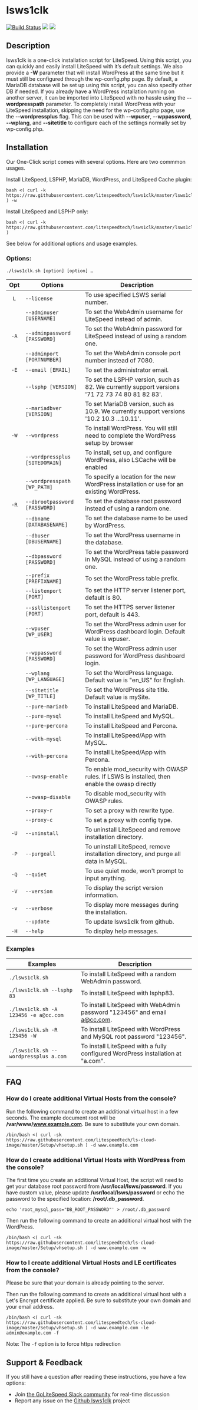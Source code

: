 # lsws1clk
[![Build Status](https://github.com/litespeedtech/lsws1clk/workflows/lsws1clk/badge.svg)](https://github.com/litespeedtech/lsws1clk/actions/)
[<img src="https://img.shields.io/badge/slack-LiteSpeed-blue.svg?logo=slack">](litespeedtech.com/slack) 
[<img src="https://img.shields.io/twitter/follow/litespeedtech.svg?label=Follow&style=social">](https://twitter.com/litespeedtech)
## Description

lsws1clk is a one-click installation script for LiteSpeed. Using this script, you can quickly and easily install LiteSpeed with it’s default settings. We also provide a **-W** parameter that will install WordPress at the same time but it must still be configured through the wp-config.php page. By default, a MariaDB database will be set up using this script, you can also specify other DB if needed. If you already have a WordPress installation running on another server, it can be imported into LiteSpeed with no hassle using the **--wordpresspath** parameter. To completely install WordPress with your LiteSpeed installation, skipping the need for the wp-config.php page, use the **--wordpressplus** flag. This can be used with **--wpuser**, **--wppassword**, **--wplang**, and **--sitetitle** to configure each of the settings normally set by wp-config.php.

## Installation

Our One-Click script comes with several options. Here are two commmon usages.

Install LiteSpeed, LSPHP, MariaDB, WordPress, and LiteSpeed Cache plugin:
```
bash <( curl -k https://raw.githubusercontent.com/litespeedtech/lsws1clk/master/lsws1clk.sh ) -w
```

Install LiteSpeed and LSPHP only:
```
bash <( curl -k https://raw.githubusercontent.com/litespeedtech/lsws1clk/master/lsws1clk.sh )
```

See below for additional options and usage examples.

### Options:
```
./lsws1clk.sh [option] [option] …
```

|  Opt |    Options    | Description|
| :---: | ---------  | ---  |
|  `L` |`--license`|                       To use specified LSWS serial number.|
|      |`--adminuser [USERNAME]`|          To set the WebAdmin username for LiteSpeed instead of admin.|
| `-A` |`--adminpassword [PASSWORD]`|      To set the WebAdmin password for LiteSpeed instead of using a random one.|
|      |`--adminport [PORTNUMBER]`|          To set the WebAdmin console port number instead of 7080.|
| `-E` |`--email [EMAIL]`|                 To set the administrator email.|
|      |`--lsphp [VERSION]`    |           To set the LSPHP version, such as 82. We currently support versions '71 72 73 74 80 81 82 83'.|
|      |`--mariadbver [VERSION]`  |        To set MariaDB version, such as 10.9. We currently support versions '10.2 10.3 ...10.11'.|
| `-W` |`--wordpress`|                     To install WordPress. You will still need to complete the WordPress setup by browser|
|      |  `--wordpressplus [SITEDOMAIN]`|  To install, set up, and configure WordPress, also LSCache will be enabled|
|      |  `--wordpresspath [WP_PATH]`|     To specify a location for the new WordPress installation or use for an existing WordPress.|
| `-R` | `--dbrootpassword [PASSWORD]` |   To set the database root password instead of using a random one.|
|      |  `--dbname [DATABASENAME]` |      To set the database name to be used by WordPress.|
|      |  `--dbuser [DBUSERNAME]`   |      To set the WordPress username in the database.|
|      |  `--dbpassword [PASSWORD]` |      To set the WordPress table password in MySQL instead of using a random one.|
|      |  `--prefix [PREFIXNAME]`   |      To set the WordPress table prefix.|
|      |  `--listenport [PORT]`  |         To set the HTTP server listener port, default is 80.|
|      |  `--ssllistenport [PORT]` |       To set the HTTPS server listener port, default is 443.|
|      |  `--wpuser [WP_USER]`   |         To set the WordPress admin user for WordPress dashboard login. Default value is wpuser.|
|      |   `--wppassword [PASSWORD]`    |  To set the WordPress admin user password for WordPress dashboard login.|
|      |   `--wplang [WP_LANGUAGE]` |      To set the WordPress language. Default value is "en_US" for English.|
|      |   `--sitetitle [WP_TITLE]` |      To set the WordPress site title. Default value is mySite.|
|      |   `--pure-mariadb`|               To install LiteSpeed and MariaDB.|
|      |   `--pure-mysql`|                 To install LiteSpeed and MySQL.|
|      |   `--pure-percona`|               To install LiteSpeed and Percona.|
|      |   `--with-mysql`  |               To install LiteSpeed/App with MySQL.|
|      |   `--with-percona`  |             To install LiteSpeed/App with Percona.|
|      |   `--owasp-enable`  |             To enable mod_security with OWASP rules. If LSWS is installed, then enable the owasp directly|
|      |   `--owasp-disable`  |            To disable mod_security with OWASP rules.|    
|      |   `--proxy-r`  |                  To set a proxy with rewrite type.|
|      |   `--proxy-c`  |                  To set a proxy with config type.|
| `-U` |   `--uninstall`  |                To uninstall LiteSpeed and remove installation directory.|
| `-P` |   `--purgeall`   |                To uninstall LiteSpeed, remove installation directory, and purge all data in MySQL.|
| `-Q` |   `--quiet`      |                To use quiet mode, won't prompt to input anything.|
| `-V` |   `--version`    |                To display the script version information.|
| `-v` |   `--verbose`    |                To display more messages during the installation.|
|      |   `--update`      |               To update lsws1clk from github.|
| `-H` |    `--help`       |               To display help messages.|

### Examples
|    Examples    | Description|
|---|---|
|      `./lsws1clk.sh`                       |To install LiteSpeed with a random WebAdmin password.|
|      `./lsws1clk.sh --lsphp 83 `           |To install LiteSpeed with lsphp83.|
|      `./lsws1clk.sh -A 123456 -e a@cc.com` |To install LiteSpeed with WebAdmin password  "123456" and email a@cc.com.|
|      `./lsws1clk.sh -R 123456 -W `         |To install LiteSpeed with WordPress and MySQL root password "123456".|
|      `./lsws1clk.sh --wordpressplus a.com` |To install LiteSpeed with a fully configured WordPress installation at "a.com".|

## FAQ

### How do I create additional Virtual Hosts from the console?
Run the following command to create an additional virtual host in a few seconds. The example document root will be **/var/www/www.example.com**. Be sure to substitute your own domain. 
```
/bin/bash <( curl -sk https://raw.githubusercontent.com/litespeedtech/ls-cloud-image/master/Setup/vhsetup.sh ) -d www.example.com
```

### How do I create additional Virtual Hosts with WordPress from the console?
The first time you create an additional Virtual Host, the script will need to get your database root password from **/usr/local/lsws/password**. If you have custom value, please update **/usr/local/lsws/password** or echo the password to the specified location: **/root/.db_password**. 
```
echo 'root_mysql_pass="DB_ROOT_PASSWORD"' > /root/.db_password
```

Then run the following command to create an additional virtual host with the WordPress.
```
/bin/bash <( curl -sk https://raw.githubusercontent.com/litespeedtech/ls-cloud-image/master/Setup/vhsetup.sh ) -d www.example.com -w
```

### How to I create additional Virtual Hosts and LE certificates from the console?
Please be sure that your domain is already pointing to the server.

Then run the following command to create an additional virtual host with a Let's Encrypt certificate applied. Be sure to substitute your own domain and your email address. 
```
/bin/bash <( curl -sk https://raw.githubusercontent.com/litespeedtech/ls-cloud-image/master/Setup/vhsetup.sh ) -d www.example.com -le admin@example.com -f
```
Note: The `-f` option is to force https redirection 

## Support & Feedback
If you still have a question after reading these instructions, you have a few options:
* Join [the GoLiteSpeed Slack community](https://litespeedtech.com/slack) for real-time discussion
* Report any issue on the [Github lsws1clk](https://github.com/litespeedtech/lsws1clk/issues) project